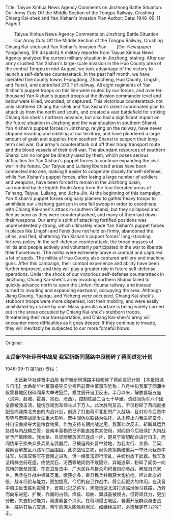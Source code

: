 Title: Taiyue Xinhua News Agency Comments on Jinzhong Battle Situation: Our Army Cuts Off the Middle Section of the Tongpu Railway, Crushing Chiang Kai-shek and Yan Xishan's Invasion Plan
Author:
Date: 1946-09-11
Page: 1

　　Taiyue Xinhua News Agency Comments on Jinzhong Battle Situation
　　Our Army Cuts Off the Middle Section of the Tongpu Railway, Crushing Chiang Kai-shek and Yan Xishan's Invasion Plan
　　[Our Newspaper Yangcheng, 5th dispatch] A military reporter from Taiyue Xinhua News Agency analyzed the current military situation in Jinzhong, stating: After our army crushed Yan Xishan's large-scale invasion in the Huo County area of the central Tongpu in mid-August, we took advantage of the victory to launch a self-defense counterattack. In the past half month, we have liberated five county towns (Hongdong, Zhaocheng, Huo County, Lingshi, and Fenxi), and controlled 270 *li* of railway. All eight regiments of Yan Xishan's puppet troops on this line were routed by our forces, and over ten thousand Yan Xishan's puppet troops at the division commander level and below were killed, wounded, or captured. This victorious counterattack not only shattered Chiang Kai-shek and Yan Xishan's direct coordinated plan to attack us from the north and south, and created a vast battlefield for striking Chiang Kai-shek's northern advance, but also had a significant impact on the future situation in Jinzhong and the war situation in southern Shanxi. Yan Xishan's puppet forces in Jinzhong, relying on the railway, have never stopped invading and nibbling at our territory, and have plundered a large amount of grain and supplies from southern Shanxi to support their long-term civil war. Our army's counterattack cut off their troop transport route and the blood vessels of their civil war. The abundant resources of southern Shanxi can no longer be directly used by them, which poses serious difficulties for Yan Xishan's puppet forces to continue expanding the civil war in the future. Our Taiyue and Luliang liberated areas have been connected into one, making it easier to cooperate closely for self-defense, while Yan Xishan's puppet forces, after losing a large number of soldiers and weapons, have been forced to remain in the Jinzhong basin, surrounded by the Eighth Route Army from the four liberated areas of Taihang, Taiyue, Luliang, and Jicha-Jin. At the beginning of this campaign, Yan Xishan's puppet forces originally planned to gather heavy troops to annihilate our Jinzhong garrison in one fell swoop in order to coordinate with Chiang Kai-shek's attack in southern Shanxi, but they collapsed and fled as soon as they were counterattacked, and many of them laid down their weapons. Our army's spirit of attacking fortified positions was unprecedentedly strong, which ultimately made Yan Xishan's puppet forces in places like Lingshi and Fenxi dare not hold on firmly, abandoned the cities, and fled, shattering Yan Xishan's puppet forces' long-standing fortress policy. In the self-defense counterattack, the broad masses of militia and people actively and voluntarily participated in the war to liberate their hometowns. The militia were extremely brave in combat and captured a lot of spoils. The militia of Huo County also captured artillery and machine guns. After this campaign, their combat experience and ability have been further improved, and they will play a greater role in future self-defense operations. Under the shock of our victorious self-defense counterattack in Jinzhong, Chiang Kai-shek's army invading northern Shanxi failed to quickly advance north to open the Linfen-Houma railway, and instead turned to invading and expanding eastward, occupying the area. Although Jiang County, Yuanqu, and Yicheng were occupied, Chiang Kai-shek's stubborn troops were more dispersed, lost their mobility, and were easily annihilated by us one by one. Mass guerrilla warfare is being widely carried out in the areas occupied by Chiang Kai-shek's stubborn troops, threatening their rear transportation, and Chiang Kai-shek's army will encounter more difficulties as it goes deeper. If they continue to invade, they will inevitably be subjected to our more forceful blows.



<hr /> 

Original: 


### 太岳新华社评晋中战局  我军斩断同蒲路中段粉碎了蒋阎进犯计划

1946-09-11
第1版()
专栏：

　　太岳新华社评晋中战局
    我军斩断同蒲路中段粉碎了蒋阎进犯计划
    【本报阳城五日电】太岳新华社军事报导员分析目前晋中军事形势称：八月中旬我军于同蒲中段霍县地区粉碎阎军大举进犯后，乘胜展开自卫反击。半月以来，解放县城五座（洪洞、赵城、霍县、灵石、汾西），控制铁路二百七十华里。该线阎伪军八个团全部被我击溃，毙伤俘阎伪军师长以下万人。此次胜利反击，不仅粉碎了蒋阎直接配合向我南北夹击的内战计划，创造了打击蒋军北犯的广大战场，且对对今后晋中形势与晋南战局发生重大影响。晋中阎伪以铁路为依托，从未停止向我进犯蚕食，并自汾南掠夺大量粮食物资，作为支持长期内战之用。我军此次反击，斩断其运兵路线与内战输血管，晋南丰富物资已不能直接供其使用，对阎伪今后继续扩大内战给予严重困难。我太岳、吕梁两解放区已连成一片，更易于密切配合进行自卫，而阎伪军于损失众多兵员与武器后，已被迫局处晋中盆地，为我太行、太岳、吕梁、冀察晋解放区八路军四面围困。此次战役之初，阎伪原拟集结重兵一举歼灭我晋中驻军，以策应蒋军在晋南之进攻，但一经反击即行溃乱，并纷纷放下武器。我军攻坚精神空前旺盛，终使灵石、汾西等地阎伪不敢固守，弃城逃窜，粉碎了阎伪一向凭恃的堡垒政策。在自卫反击中，广大民兵与群众均积极自动参战，解放自己家乡。民兵在作战中极其英勇，缴获亦多，霍县民兵并缴获大炮机枪。经过此次战役，战斗经验与能力，更加提高，今后的自卫作战中，将会起更大的作用。在我晋中自卫反击胜利震慑下，晋南北犯之蒋军，未能迅速北进打通临汾侯马铁路，乃转而向东进犯、扩展，作面的占领。绛县、垣曲、翼城虽被侵占，但蒋顽兵力，更加分散，失去机动能力，易遭我各个消灭。在蒋顽侵占地区，普遍开展群众游击战争，威胁其后方交通，蒋军愈深入困难愈增加。如继续进犯，必遭我更有力的打击。
